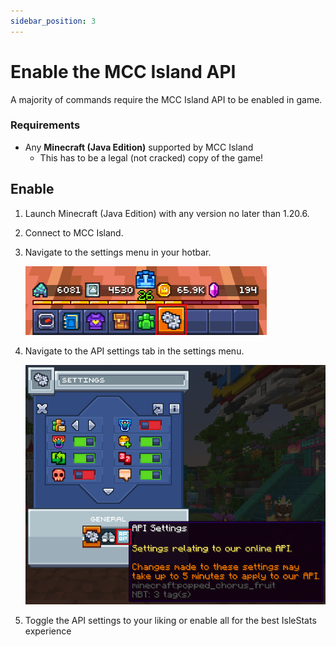 ```yaml
---
sidebar_position: 3
---
```


# Enable the MCC Island API

A majority of commands require the MCC Island API to be enabled in game.

### Requirements

- Any **Minecraft (Java Edition)** supported by MCC Island
  - This has to be a legal (not cracked) copy of the game!

## Enable

1. Launch Minecraft (Java Edition) with any version no later than 1.20.6.

2. Connect to MCC Island.

3. Navigate to the settings menu in your hotbar.

   ![hotbar settings](./images/mcci-api/hotbar_settings.png)

4. Navigate to the API settings tab in the settings menu.

   ![api settings](./images/mcci-api/api_settings.png)

5. Toggle the API settings to your liking or enable all for the best IsleStats experience
